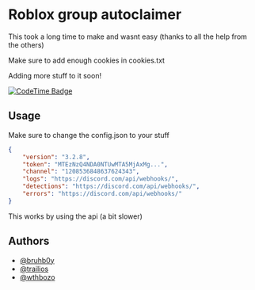 # Roblox group autoclaimer

This took a long time to make and wasnt easy (thanks to all the help from the others)

Make sure to add enough cookies in cookies.txt

Adding more stuff to it soon!


[![CodeTime Badge](https://img.shields.io/endpoint?style=flat-square&color=222&url=https%3A%2F%2Fapi.codetime.dev%2Fshield%3Fid%3D24319%26project%3DAutoclaimers%26in=86400000)](https://codetime.dev)
## Usage

Make sure to change the config.json to your stuff

```json
{
    "version": "3.2.8",
    "token": "MTEzNzQ4NDA0NTUwMTA5MjAxMg...",
    "channel": "1208536848637624343",
    "logs": "https://discord.com/api/webhooks/",
    "detections": "https://discord.com/api/webhooks/",
    "errors": "https://discord.com/api/webhooks/"
}
```

This works by using the api (a bit slower) 
## Authors

- [@bruhb0y](https://www.github.com/bruhb0y)
- [@trailios](https://www.github.com/trailios)
- [@wthbozo](https://www.github.com/wthbozo)
